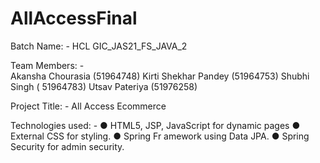 # AllAccessFinal

Batch Name: -   HCL GIC_JAS21_FS_JAVA_2

Team Members: -  
Akansha Chourasia (51964748)
Kirti Shekhar Pandey (51964753)
Shubhi Singh ( 51964783)
Utsav Pateriya (51976258)

Project Title: -   All Access Ecommerce  

Technologies used: - 
●	HTML5, JSP, JavaScript for dynamic pages
●	External CSS for styling.
●	Spring Fr amework using Data JPA.
●	Spring Security for admin security.
